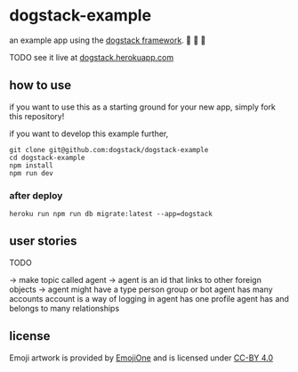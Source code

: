 # dogstack-example

an example app using the [dogstack framework](https://dogstack.js.org). :dog: :dog: :dog:

TODO see it live at [dogstack.herokuapp.com](https://dogstack.herokuapp.com/)

## how to use

if you want to use this as a starting ground for your new app, simply fork this repository!

if you want to develop this example further,

```shell
git clone git@github.com:dogstack/dogstack-example
cd dogstack-example
npm install
npm run dev
```

### after deploy

```shell
heroku run npm run db migrate:latest --app=dogstack
```

## user stories

TODO

-> make topic called agent
-> agent is an id that links to other foreign objects
-> agent might have a type person group or bot
agent has many accounts
account is a way of logging in
agent has one profile
agent has and belongs to many relationships

## license

Emoji artwork is provided by [EmojiOne](https://www.emojione.com) and is licensed under [CC-BY 4.0](https://creativecommons.org/licenses/by/4.0/legalcode)
